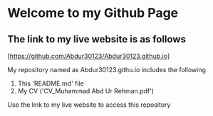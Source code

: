 # Welcome to my Github Page
## The link to my live website is as follows
[https://github.com/Abdur30123/Abdur30123.github.io]

My repository named as Abdur30123.githu.io includes the following 
1. This 'README.md' file
2. My CV ('CV_Muhammad Abd Ur Rehman.pdf')

Use the link to my live website to access this repository
